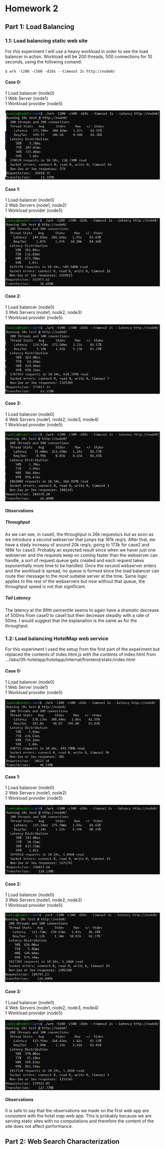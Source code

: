 # Homework 2

## Part 1: Load Balancing

### 1.1: Load balancing static web site

For this experiment I will use a heavy workload in order to see the load balancer in action.
Workload will be 200 threads, 500 connections for 10 seconds, using the following comand:

```console
$ wrk -t200 -c500 -d10s --timeout 2s http://node0/
```

#### Case 0:

1 Load balancer (node0)<br />
1 Web Server (node1)<br />
1 Workload provider (node5)

<img src="https://github.com/lpapal03/cs499-fa22/blob/main/assignments/hw2/answers/images/part1_case0.png" alt="Case 0" title="Case 0">

#### Case 1:

1 Load balancer (node0)<br />
2 Web Servers (node1, node2)<br />
1 Workload provider (node5)

<img src="https://github.com/lpapal03/cs499-fa22/blob/main/assignments/hw2/answers/images/part1_case1.png" alt="Case 1" title="Case 1">

#### Case 2:

1 Load balancer (node0)<br />
3 Web Servers (node1, node2, node3)<br />
1 Workload provider (node5)

<img src="https://github.com/lpapal03/cs499-fa22/blob/main/assignments/hw2/answers/images/part1_case2.png" alt="Case 2" title="Case 2">

#### Case 3:

1 Load balancer (node0)<br />
4 Web Servers (node1, node2, node3, mode4)<br />
1 Workload provider (node5)

<img src="https://github.com/lpapal03/cs499-fa22/blob/main/assignments/hw2/answers/images/part1_case3.png" alt="Case 3" title="Case 3">

#### Observations

##### Throughput

As we can see, in case0, the throughput is 26k requests/s but as soon as we introduce a second webserver that jumps top 161k req/s. After that, ew have a stady increasy of around
20k req/s, going to 173k for case2 and 186k for case3. Probably an expected result since when we haver just one webserver and the requests keep on coming faster than
the webserver can handle, a sort of request queue gets created and each request takes exponentially more time to be handled. Once the second webserver enters and the workload
is spread, no queue is formed since the load balancer can route ther message to the most suitable server at the time. Same logic applies to the rest of the webservers
but now without that queue, the throughput speed is not that significant.

##### Tail Latency

The latency at the 99th percentile seems to again have a dramatic decrease of 500ms from case0 to case1 but then decrease steadily with a rate of 50ms. I would suggest
that the explanation is the same as for the throughput.

### 1.2: Load balancing HotelMap web service

For this experiment I used the setup from the first part of the experiment but replaced the contents of index.html.js
with the contents of index.html from .../labs/05-hotelapp/hotelapp/internal/frontend/static/index.html

#### Case 0:

1 Load balancer (node0)<br />
1 Web Server (node1)<br />
1 Workload provider (node5)

<img src="https://github.com/lpapal03/cs499-fa22/blob/main/assignments/hw2/answers/images/part1_2_case0.png" alt="Case 0" title="Case 0">

#### Case 1:

1 Load balancer (node0)<br />
2 Web Servers (node1, node2)<br />
1 Workload provider (node5)

<img src="https://github.com/lpapal03/cs499-fa22/blob/main/assignments/hw2/answers/images/part1_2_case1.png" alt="Case 1" title="Case 1">

#### Case 2:

1 Load balancer (node0)<br />
3 Web Servers (node1, node2, node3)<br />
1 Workload provider (node5)

<img src="https://github.com/lpapal03/cs499-fa22/blob/main/assignments/hw2/answers/images/part1_2_case2.png" alt="Case 2" title="Case 2">

#### Case 3:

1 Load balancer (node0)<br />
4 Web Servers (node1, node2, node3, mode4)<br />
1 Workload provider (node5)

<img src="https://github.com/lpapal03/cs499-fa22/blob/main/assignments/hw2/answers/images/part1_2_case3.png" alt="Case 3" title="Case 3">

#### Observations

It is safe to say that the observations we made on the first web app are consistent with the hotel map web app.
This is probably because we are serving static sites with no computations and therefore the content of the site
does not affect performance.

## Part 2: Web Search Characterization
